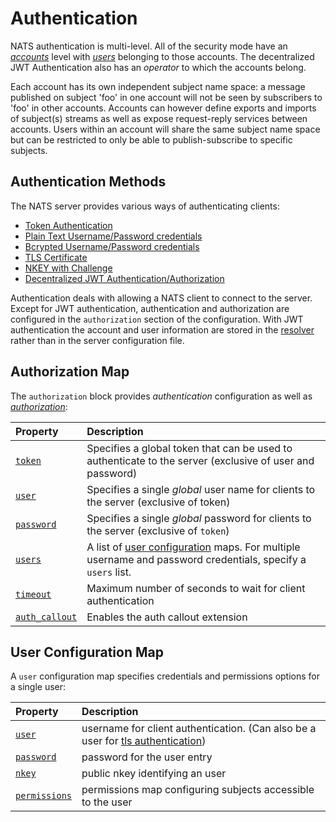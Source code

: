 # Authentication

NATS authentication is multi-level. All of the security mode have an [_accounts_](../../../../running-a-nats-service/configuration/securing_nats/auth_intro) level with [_users_](./#user-configuration-map) belonging to those accounts. The decentralized JWT Authentication also has an _operator_ to which the accounts belong.

Each account has its own independent subject name space: a message published on subject 'foo' in one account will not be seen by subscribers to 'foo' in other accounts. Accounts can however define exports and imports of subject(s) streams as well as expose request-reply services between accounts. Users within an account will share the same subject name space but can be restricted to only be able to publish-subscribe to specific subjects.

## Authentication Methods

The NATS server provides various ways of authenticating clients:

- [Token Authentication](tokens.md)
- [Plain Text Username/Password credentials](username_password.md#plain-text-passwords)
- [Bcrypted Username/Password credentials](username_password.md#bcrypted-passwords)
- [TLS Certificate](tls_mutual_auth.md)
- [NKEY with Challenge](nkey_auth.md)
- [Decentralized JWT Authentication/Authorization](../jwt/)

Authentication deals with allowing a NATS client to connect to the server. Except for JWT authentication, authentication and authorization are configured in the `authorization` section of the configuration. With JWT authentication the account and user information are stored in the [resolver](../jwt/resolver.md) rather than in the server configuration file.

## Authorization Map

The `authorization` block provides _authentication_ configuration as well as [_authorization_](../authorization.md):

| Property                                       | Description                                                                                                                           |
| :--------------------------------------------- | :------------------------------------------------------------------------------------------------------------------------------------ |
| [`token`](tokens.md)                           | Specifies a global token that can be used to authenticate to the server \(exclusive of user and password\)                            |
| [`user`](username_password.md#single-user)     | Specifies a single _global_ user name for clients to the server \(exclusive of token\)                                                |
| [`password`](username_password.md)             | Specifies a single _global_ password for clients to the server \(exclusive of `token`\)                                               |
| [`users`](username_password.md#multiple-users) | A list of [user configuration](#user-configuration-map) maps. For multiple username and password credentials, specify a `users` list. |
| [`timeout`](auth_timeout.md)                   | Maximum number of seconds to wait for client authentication                                                                           |
| [`auth_callout`](../auth_callout.md)           | Enables the auth callout extension                                                                                                    |

## User Configuration Map

A `user` configuration map specifies credentials and permissions options for a single user:

| Property                             | Description                                                                                                                                   |
| :----------------------------------- | :-------------------------------------------------------------------------------------------------------------------------------------------- |
| [`user`](username_password.md)       | username for client authentication. \(Can also be a user for [tls authentication](tls_mutual_auth.md#mapping-client-certificates-to-a-user)\) |
| [`password`](username_password.md)   | password for the user entry                                                                                                                   |
| [`nkey`](nkey_auth.md)               | public nkey identifying an user                                                                                                               |
| [`permissions`](../authorization.md) | permissions map configuring subjects accessible to the user                                                                                   |
